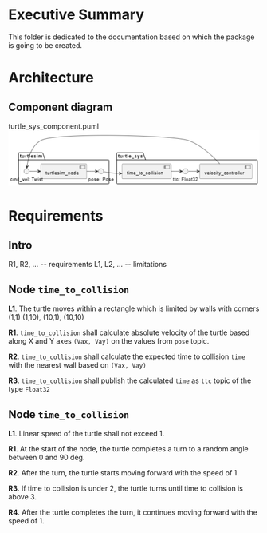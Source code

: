 # Executive Summary

This folder is dedicated to the documentation based on which the package is going to be created.

# Architecture

## Component diagram
turtle_sys_component.puml
![alt text](image.png)

# Requirements
## Intro
R1, R2, ... -- requirements
L1, L2, ... -- limitations

## Node ```time_to_collision```
**L1**. The turtle moves within a rectangle which is limited by walls with corners (1,1) (1,10), (10,1), (10,10)

**R1**. ```time_to_collision``` shall calculate absolute velocity of the turtle based along X and Y axes ```(Vax, Vay)``` on the values from ```pose``` topic.

**R2**. ```time_to_collision``` shall calculate the expected time to collision ```time``` with the nearest wall based on ```(Vax, Vay)```

**R3**. ```time_to_collision``` shall publish the calculated ```time``` as ```ttc``` topic of the type ```Float32```

## Node ```time_to_collision```
**L1**. Linear speed of the turtle shall not exceed 1.

**R1**. At the start of the node, the turtle completes a turn to a random angle between 0 and 90 deg.

**R2**. After the turn, the turtle starts moving forward with the speed of 1.

**R3**. If time to collision is under 2, the turtle turns until time to collision is above 3.

**R4**. After the turtle completes the turn, it continues moving forward with the speed of 1.